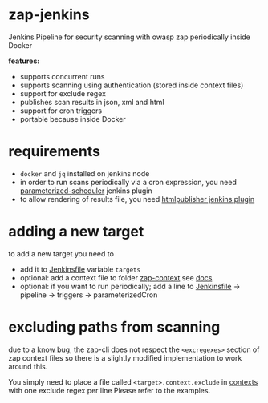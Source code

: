 # zap-jenkins
Jenkins Pipeline for security scanning with owasp zap periodically inside Docker

**features:**
* supports concurrent runs
* supports scanning using authentication (stored inside context files)
* support for exclude regex
* publishes scan results in json, xml and html
* support for cron triggers 
* portable because inside Docker

# requirements

* `docker` and `jq` installed on jenkins node
* in order to run scans periodically via a cron expression, you need [parameterized-scheduler](https://plugins.jenkins.io/parameterized-scheduler/) jenkins plugin
* to allow rendering of results file, you need [htmlpublisher jenkins plugin](https://plugins.jenkins.io/htmlpublisher/)


# adding a new target

to add a new target you need to
- add it to [Jenkinsfile](Jenkinsfile) variable `targets`
- optional: add a context file to folder [zap-context](zap-context) see [docs](https://github.com/Grunny/zap-cli#running-scans-as-authenticated-users)
- optional: if you want to run periodically; add a line to [Jenkinsfile](Jenkinsfile) -> pipeline -> triggers -> parameterizedCron

# excluding paths from scanning

due to a [know bug](https://github.com/Grunny/zap-cli/issues/79), the zap-cli does not respect the `<excregexes>` section of zap context files 
so there is a slightly modified implementation to work around this.

You simply need to place a file called `<target>.context.exclude` in [contexts](contexts) with one exclude regex per line
Please refer to the examples.